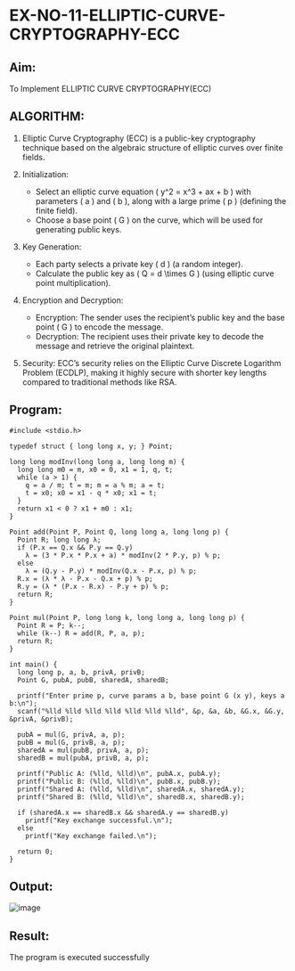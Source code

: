 # EX-NO-11-ELLIPTIC-CURVE-CRYPTOGRAPHY-ECC

## Aim:
To Implement ELLIPTIC CURVE CRYPTOGRAPHY(ECC)


## ALGORITHM:

1. Elliptic Curve Cryptography (ECC) is a public-key cryptography technique based on the algebraic structure of elliptic curves over finite fields.

2. Initialization:
   - Select an elliptic curve equation \( y^2 = x^3 + ax + b \) with parameters \( a \) and \( b \), along with a large prime \( p \) (defining the finite field).
   - Choose a base point \( G \) on the curve, which will be used for generating public keys.

3. Key Generation:
   - Each party selects a private key \( d \) (a random integer).
   - Calculate the public key as \( Q = d \times G \) (using elliptic curve point multiplication).

4. Encryption and Decryption:
   - Encryption: The sender uses the recipient’s public key and the base point \( G \) to encode the message.
   - Decryption: The recipient uses their private key to decode the message and retrieve the original plaintext.

5. Security: ECC’s security relies on the Elliptic Curve Discrete Logarithm Problem (ECDLP), making it highly secure with shorter key lengths compared to traditional methods like RSA.

## Program:
```
#include <stdio.h>

typedef struct { long long x, y; } Point;

long long modInv(long long a, long long m) {
  long long m0 = m, x0 = 0, x1 = 1, q, t;
  while (a > 1) {
    q = a / m; t = m; m = a % m; a = t;
    t = x0; x0 = x1 - q * x0; x1 = t;
  }
  return x1 < 0 ? x1 + m0 : x1;
}

Point add(Point P, Point Q, long long a, long long p) {
  Point R; long long λ;
  if (P.x == Q.x && P.y == Q.y)
    λ = (3 * P.x * P.x + a) * modInv(2 * P.y, p) % p;
  else
    λ = (Q.y - P.y) * modInv(Q.x - P.x, p) % p;
  R.x = (λ * λ - P.x - Q.x + p) % p;
  R.y = (λ * (P.x - R.x) - P.y + p) % p;
  return R;
}

Point mul(Point P, long long k, long long a, long long p) {
  Point R = P; k--;
  while (k--) R = add(R, P, a, p);
  return R;
}

int main() {
  long long p, a, b, privA, privB;
  Point G, pubA, pubB, sharedA, sharedB;

  printf("Enter prime p, curve params a b, base point G (x y), keys a b:\n");
  scanf("%lld %lld %lld %lld %lld %lld %lld", &p, &a, &b, &G.x, &G.y, &privA, &privB);

  pubA = mul(G, privA, a, p);
  pubB = mul(G, privB, a, p);
  sharedA = mul(pubB, privA, a, p);
  sharedB = mul(pubA, privB, a, p);

  printf("Public A: (%lld, %lld)\n", pubA.x, pubA.y);
  printf("Public B: (%lld, %lld)\n", pubB.x, pubB.y);
  printf("Shared A: (%lld, %lld)\n", sharedA.x, sharedA.y);
  printf("Shared B: (%lld, %lld)\n", sharedB.x, sharedB.y);

  if (sharedA.x == sharedB.x && sharedA.y == sharedB.y)
    printf("Key exchange successful.\n");
  else
    printf("Key exchange failed.\n");

  return 0;
}
```



## Output:
![image](https://github.com/user-attachments/assets/9733772e-561a-4f7c-ac72-08fe858d2369)



## Result:
The program is executed successfully

